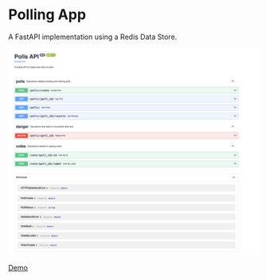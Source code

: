 # Polling App

A FastAPI implementation using a Redis Data Store.

![Polls Api](polls-api.png)

[Demo](https://polling-app-flax-one.vercel.app/docs)
